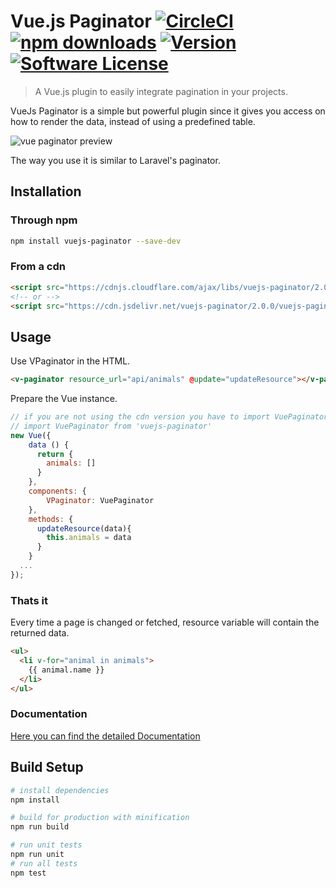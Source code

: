 # Vue.js Paginator [![CircleCI](https://circleci.com/gh/hootlex/vuejs-paginator.svg?style=shield&circle-token=:circle-ci-badge-token)](https://circleci.com/gh/hootlex/vuejs-paginator) [![npm downloads](https://img.shields.io/npm/dt/vuejs-paginator.svg)](https://www.npmjs.com/package/vuejs-paginator) <a href="https://www.npmjs.com/package/vuejs-paginator"><img src="https://img.shields.io/npm/v/vuejs-paginator.svg" alt="Version"></a> [![Software License](https://img.shields.io/badge/license-MIT-brightgreen.svg?style=flat)](LICENSE)
> A Vue.js plugin to easily integrate pagination in your projects.

VueJs Paginator is a simple but powerful plugin since it gives you access on how to render the data, instead of using a predefined table.

![vue paginator preview](http://i.imgur.com/2jah1qt.gif)

The way you use it is similar to Laravel's paginator.

## Installation
### Through npm
``` bash
npm install vuejs-paginator --save-dev
```

### From a cdn
```HTML
<script src="https://cdnjs.cloudflare.com/ajax/libs/vuejs-paginator/2.0.0/vuejs-paginator.js"></script>
<!-- or -->
<script src="https://cdn.jsdelivr.net/vuejs-paginator/2.0.0/vuejs-paginator.min.js"></script>
```

## Usage
Use VPaginator in the HTML.
```html
<v-paginator resource_url="api/animals" @update="updateResource"></v-paginator>
```

Prepare the Vue instance.
```js
// if you are not using the cdn version you have to import VuePaginator.
// import VuePaginator from 'vuejs-paginator'
new Vue({
    data () {
      return {
        animals: []
      }
    },
    components: {
        VPaginator: VuePaginator
    },
    methods: {
      updateResource(data){
        this.animals = data
      }
    }
  ...
});
```

### Thats it

Every time a page is changed or fetched, resource variable will contain the returned data.

```html
<ul>
  <li v-for="animal in animals">
    {{ animal.name }}
  </li>
</ul>
```

### Documentation
[Here you can find the detailed Documentation](http://hootlex.github.io/vuejs-paginator/)

## Build Setup

``` bash
# install dependencies
npm install

# build for production with minification
npm run build

# run unit tests
npm run unit
# run all tests
npm test
```
